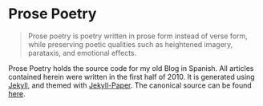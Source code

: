 # Prose Poetry

>Prose poetry is poetry written in prose form instead of verse form, while preserving poetic qualities such as heightened imagery, parataxis, and emotional effects.

Prose Poetry holds the source code for my old Blog in Spanish. All articles contained herein were written in the first half of 2010. It is generated using [Jekyll](https://jekyllrb.com/), and themed with [Jekyll-Paper](https://github.com/ghosind/Jekyll-Paper). The canonical source can be found [here](https://elandres.wordpress.com/).
